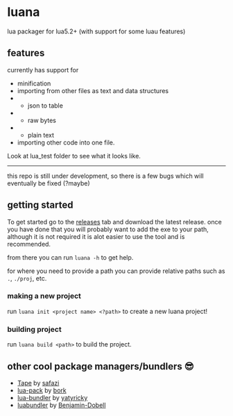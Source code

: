 # luana

lua packager for lua5.2+ (with support for some luau features)

## features
currently has support for 
- minification
- importing from other files as text and data structures
- - json to table
- - raw bytes
- - plain text
- importing other code into one file.

Look at lua_test folder to see what it looks like.

<hr>

this repo is still under development, so there is a few bugs which will eventually be fixed (?maybe)

## getting started

To get started go to the [releases](https://github.com/pozm/luana/releases) tab and download the latest release.
once you have done that you will probably want to add the exe to your path, although it is not required it is alot easier to use the tool and is recommended.

from there you can run `luana -h` to get help.

for where you need to provide a path you can provide relative paths such as `.`, `./proj`, etc.

### making a new project

run `luana init <project name> <?path>` to create a new luana project!

### building project

run `luana build <path>` to build the project.

## other cool package managers/bundlers 😎

- [Tape](https://github.com/Belkworks/tape) by [safazi](https://github.com/safazi)
- [lua-pack](https://github.com/Bork0038/lua-pack) by [bork](https://github.com/Bork0038)
- [lua-bundler](https://github.com/yatyricky/lua-bundler) by [yatyricky](https://github.com/yatyricky)
- [luabundler](https://github.com/Benjamin-Dobell/luabundler) by [Benjamin-Dobell](https://github.com/Benjamin-Dobell)

